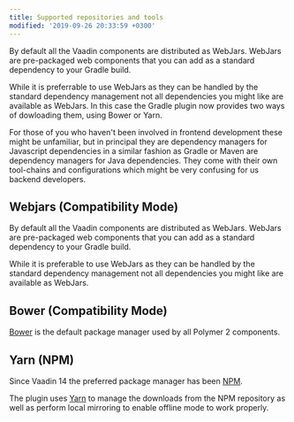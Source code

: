 ```yaml
---
title: Supported repositories and tools
modified: '2019-09-26 20:33:59 +0300'
---
```


By default all the Vaadin components are distributed as WebJars. WebJars are pre-packaged web components that 
you can add as a standard dependency to your Gradle build.

While it is preferrable to use WebJars as they can be handled by the standard dependency management not all 
dependencies you might like are available as WebJars. In this case the Gradle plugin now provides two ways of 
dowloading them, using Bower or Yarn. 

For those of you who haven't been involved in frontend development these might be unfamiliar, but in principal 
they are dependency managers for Javascript dependencies in a similar fashion as Gradle or Maven are dependency 
managers for Java dependencies. They come with their own tool-chains and configurations which might be very 
confusing for us backend developers.

## Webjars (Compatibility Mode)

By default all the Vaadin components are distributed as WebJars. WebJars are pre-packaged web components that 
you can add as a standard dependency to your Gradle build.

While it is preferable to use WebJars as they can be handled by the standard dependency management not all 
dependencies you might like are available as WebJars.

## Bower (Compatibility Mode)

[Bower](https://bower.io) is the default package manager used by all Polymer 2 components. 


## Yarn (NPM)

Since Vaadin 14 the preferred package manager has been [NPM](https://www.npmjs.com). 

The plugin uses [Yarn](https://yarnpkg.com/en/) to manage the downloads from the NPM repository as well as perform 
local mirroring to enable offline mode to work properly.
